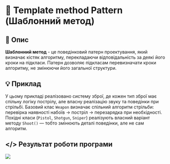 ﻿# 🔗 Template method Pattern (Шаблонний метод)
## 💬 Опис
**Шаблонний метод** - це поведінковий патерн проектування, який визначає кістяк алгоритму, перекладаючи відповідальність за деякі його кроки на підкласи. Патерн дозволяє підкласам перевизначати кроки алгоритму, не змінюючи його загальної структури.
## 💡 Приклад
У цьому прикладі реалізовано систему зброї, де кожен тип зброї має спільну логіку пострілу, але власну реалізацію звуку та поведінки при стрільбі.
Базовий клас ```Weapon``` визначає спільний алгоритм стрільби: перевірка наявності набоїв -> постріл -> перезарядка при необхідності. Похідні класи (```Pistol```, ```Shotgun```, ```Sniper```) реалізують власний варіант методу ```Shoot()``` — тобто змінюють деталі поведінки, але не сам алгоритм.
## </> Результат роботи програми
![](https://github.com/user-attachments/assets/e3e7e4ce-9b64-4eb6-87e8-c0b8587480c4)
